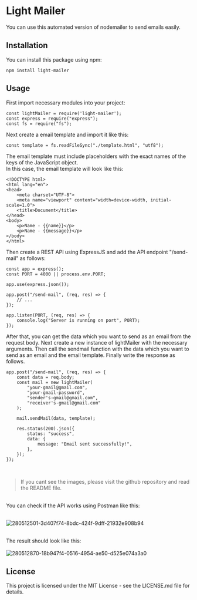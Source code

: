 # Light Mailer

You can use this automated version of nodemailer to send emails easily.

## Installation

You can install this package using npm:

```
npm install light-mailer
```

## Usage

First import necessary modules into your project:

```
const lightMailer = require('light-mailer');
const express = require("express");
const fs = require("fs");
```

Next create a email template and import it like this:

```
const template = fs.readFileSync("./template.html", "utf8");
```

The email template must include placeholders with the exact names of the keys of the JavaScript object. <br>
In this case, the email template will look like this:

```
<!DOCTYPE html>
<html lang="en">
<head>
    <meta charset="UTF-8">
    <meta name="viewport" content="width=device-width, initial-scale=1.0">
    <title>Document</title>
</head>
<body>
    <p>Name - {{name}}</p>
    <p>Name - {{message}}</p>
</body>
</html>
```

Then create a REST API using ExpressJS and add the API endpoint "/send-mail" as follows:

```
const app = express();
const PORT = 4000 || process.env.PORT;

app.use(express.json());

app.post("/send-mail", (req, res) => {
    // ...
});

app.listen(PORT, (req, res) => {
    console.log("Server is running on port", PORT);
});
```

After that, you can get the data which you want to send as an email from the request body.
Next create a new instance of lightMailer with the necessary arguments.
Then call the sendmail function with the data which you want to send as an email and the email template.
Finally write the response as follows.

```
app.post("/send-mail", (req, res) => {
    const data = req.body;
    const mail = new lightMailer(
        "your-gmail@gmail.com",
        "your-gmail-password",
        "sender's-gmail@gmail.com",
        "receiver's-gmail@gmail.com"
    );

    mail.sendMail(data, template);

    res.status(200).json({
        status: "success",
        data: {
            message: "Email sent successfully!",
        },
    });
});
```
<br>

> If you cant see the images, please visit the github repository and read the README file.

<br>
You can check if the API works using Postman like this: <br><br>

![280512501-3d407f74-8bdc-424f-9dff-21932e908b94](https://github.com/methupaPerera/light-mailer/assets/108886352/b593335e-8468-461f-9e9e-52d597c07b27)
<br><br>

The result should look like this: <br><br>
![280512870-18b947f4-0516-4954-ae50-d525e074a3a0](https://github.com/methupaPerera/light-mailer/assets/108886352/ec670832-e574-4c91-aed9-db228c2d55da)

## License

This project is licensed under the MIT License - see the LICENSE.md file for details.
